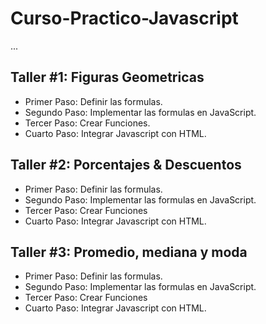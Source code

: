 # Curso-Practico-Javascript

...

## Taller #1: Figuras Geometricas

- Primer Paso: Definir las formulas.
- Segundo Paso: Implementar las formulas en JavaScript.
- Tercer Paso: Crear Funciones.
- Cuarto Paso: Integrar Javascript con HTML.

## Taller #2: Porcentajes & Descuentos

- Primer Paso: Definir las formulas.
- Segundo Paso: Implementar las formulas en JavaScript.
- Tercer Paso: Crear Funciones
- Cuarto Paso: Integrar Javascript con HTML.

## Taller #3: Promedio, mediana y moda

- Primer Paso: Definir las formulas.
- Segundo Paso: Implementar las formulas en JavaScript.
- Tercer Paso: Crear Funciones
- Cuarto Paso: Integrar Javascript con HTML.